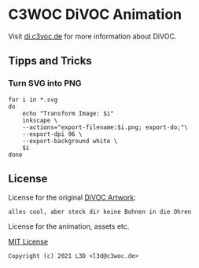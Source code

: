 C3WOC DiVOC Animation
========================

Visit [di.c3voc.de](https://di.c3voc.de) for more information about DiVOC.


 Tipps and Tricks
------------------

### Turn SVG into PNG
```
for i in *.svg
do
    echo "Transform Image: $i"
    inkscape \
    --actions="export-filename:$i.png; export-do;"\
    --export-dpi 96 \
    --export-background white \
    $i
done
```

 License
---------
License for the original [DiVOC Artwork](https://di.c3voc.de/hiddenservice:artwork):
```
alles cool, aber steck dir keine Bohnen in die Ohren
```

License for the animation, assets etc.

[MIT License](LICENSE)
```
Copyright (c) 2021 L3D <l3d@c3woc.de>
```
